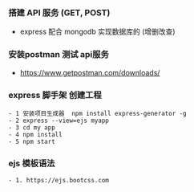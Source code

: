 
### 搭建 API 服务 (GET, POST)
- express 配合 mongodb 实现数据库的 (增删改查)

### 安装postman 测试 api服务
+ https://www.getpostman.com/downloads/

### express 脚手架 创建工程
    - 1 安装项目生成器  npm install express-generator -g
    - 2 express --view=ejs myapp
    - 3 cd my app
    - 4 npm install
    - 5 npm start
    
### ejs 模板语法
    - 1. https://ejs.bootcss.com
